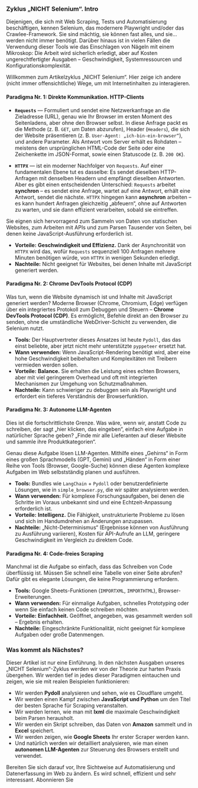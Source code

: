 ### **Zyklus „NICHT Selenium“. Intro**

Diejenigen, die sich mit Web Scraping, Tests und Automatisierung beschäftigen, kennen Selenium, das modernere Playwright und/oder das Crawlee-Framework. Sie sind mächtig, sie können fast alles, und sie... werden nicht immer benötigt. Darüber hinaus ist in vielen Fällen die Verwendung dieser Tools wie das Einschlagen von Nägeln mit einem Mikroskop: Die Arbeit wird sicherlich erledigt, aber auf Kosten ungerechtfertigter Ausgaben – Geschwindigkeit, Systemressourcen und Konfigurationskomplexität.

Willkommen zum Artikelzyklus „NICHT Selenium“. Hier zeige ich andere (nicht immer offensichtliche) Wege, um mit Internetinhalten zu interagieren.

#### Paradigma Nr. 1: Direkte Kommunikation. HTTP-Clients

*   **`Requests`** — Formuliert und sendet eine Netzwerkanfrage an die Zieladresse (URL), genau wie Ihr Browser im ersten Moment des Seitenladens, aber ohne den Browser selbst. In diese Anfrage packt es die Methode (z. B. `GET`, um Daten abzurufen), Header (`Headers`), die sich der Website präsentieren (z. B. `User-Agent: „ich-bin-ein-browser“`), und andere Parameter. Als Antwort vom Server erhält es Rohdaten – meistens den ursprünglichen HTML-Code der Seite oder eine Zeichenkette im JSON-Format, sowie einen Statuscode (z. B. `200 OK`).

*   **`HTTPX`** — ist ein moderner Nachfolger von `Requests`. Auf einer fundamentalen Ebene tut es dasselbe: Es sendet dieselben HTTP-Anfragen mit denselben Headern und empfängt dieselben Antworten. Aber es gibt einen entscheidenden Unterschied: `Requests` arbeitet **synchron** – es sendet eine Anfrage, wartet auf eine Antwort, erhält eine Antwort, sendet die nächste. `HTTPX` hingegen kann **asynchron** arbeiten – es kann hundert Anfragen gleichzeitig „abfeuern“, ohne auf Antworten zu warten, und sie dann effizient verarbeiten, sobald sie eintreffen.

Sie eignen sich hervorragend zum Sammeln von Daten von statischen Websites, zum Arbeiten mit APIs und zum Parsen Tausender von Seiten, bei denen keine JavaScript-Ausführung erforderlich ist.

*   **Vorteile:** **Geschwindigkeit und Effizienz.** Dank der Asynchronität von `HTTPX` wird das, wofür `Requests` sequenziell 100 Anfragen mehrere Minuten benötigen würde, von `HTTPX` in wenigen Sekunden erledigt.
*   **Nachteile:** Nicht geeignet für Websites, bei denen Inhalte mit JavaScript generiert werden.

#### Paradigma Nr. 2: Chrome DevTools Protocol (CDP)

Was tun, wenn die Website dynamisch ist und Inhalte mit JavaScript generiert werden? Moderne Browser (Chrome, Chromium, Edge) verfügen über ein integriertes Protokoll zum Debuggen und Steuern – **Chrome DevTools Protocol (CDP)**. Es ermöglicht, Befehle direkt an den Browser zu senden, ohne die umständliche WebDriver-Schicht zu verwenden, die Selenium nutzt.

*   **Tools:** Der Hauptvertreter dieses Ansatzes ist heute `Pydoll`, das das einst beliebte, aber jetzt nicht mehr unterstützte `pyppeteer` ersetzt hat.
*   **Wann verwenden:** Wenn JavaScript-Rendering benötigt wird, aber eine hohe Geschwindigkeit beibehalten und Komplexitäten mit Treibern vermieden werden sollen.
*   **Vorteile:** **Balance.** Sie erhalten die Leistung eines echten Browsers, aber mit viel geringerem Overhead und oft mit integrierten Mechanismen zur Umgehung von Schutzmaßnahmen.
*   **Nachteile:** Kann schwieriger zu debuggen sein als Playwright und erfordert ein tieferes Verständnis der Browserfunktion.

#### Paradigma Nr. 3: Autonome LLM-Agenten

Dies ist die fortschrittlichste Grenze. Was wäre, wenn wir, anstatt Code zu schreiben, der sagt „hier klicken, das eingeben“, einfach eine Aufgabe in natürlicher Sprache geben? „Finde mir alle Lieferanten auf dieser Website und sammle ihre Produktkategorien“.

Genau diese Aufgabe lösen LLM-Agenten. Mithilfe eines „Gehirns“ in Form eines großen Sprachmodells (GPT, Gemini) und „Händen“ in Form einer Reihe von Tools (Browser, Google-Suche) können diese Agenten komplexe Aufgaben im Web selbstständig planen und ausführen.

*   **Tools:** Bundles wie `LangChain` + `Pydoll` oder benutzerdefinierte Lösungen, wie in `simple_browser.py`, die wir später analysieren werden.
*   **Wann verwenden:** Für komplexe Forschungsaufgaben, bei denen die Schritte im Voraus unbekannt sind und eine Echtzeit-Anpassung erforderlich ist.
*   **Vorteile:** **Intelligenz.** Die Fähigkeit, unstrukturierte Probleme zu lösen und sich im Handumdrehen an Änderungen anzupassen.
*   **Nachteile:** „Nicht-Determinismus“ (Ergebnisse können von Ausführung zu Ausführung variieren), Kosten für API-Aufrufe an LLM, geringere Geschwindigkeit im Vergleich zu direktem Code.

#### Paradigma Nr. 4: Code-freies Scraping

Manchmal ist die Aufgabe so einfach, dass das Schreiben von Code überflüssig ist. Müssen Sie schnell eine Tabelle von einer Seite abrufen? Dafür gibt es elegante Lösungen, die keine Programmierung erfordern.

*   **Tools:** Google Sheets-Funktionen (`IMPORTXML`, `IMPORTHTML`), Browser-Erweiterungen.
*   **Wann verwenden:** Für einmalige Aufgaben, schnelles Prototyping oder wenn Sie einfach keinen Code schreiben möchten.
*   **Vorteile:** **Einfachheit.** Geöffnet, angegeben, was gesammelt werden soll – Ergebnis erhalten.
*   **Nachteile:** Eingeschränkte Funktionalität, nicht geeignet für komplexe Aufgaben oder große Datenmengen.

### Was kommt als Nächstes?

Dieser Artikel ist nur eine Einführung. In den nächsten Ausgaben unseres „NICHT Selenium“-Zyklus werden wir von der Theorie zur harten Praxis übergehen. Wir werden tief in jedes dieser Paradigmen eintauchen und zeigen, wie sie mit realen Beispielen funktionieren:

*   Wir werden **Pydoll** analysieren und sehen, wie es Cloudflare umgeht.
*   Wir werden einen Kampf zwischen **JavaScript und Python** um den Titel der besten Sprache für Scraping veranstalten.
*   Wir werden lernen, wie man mit **lxml** die maximale Geschwindigkeit beim Parsen herausholt.
*   Wir werden ein Skript schreiben, das Daten von **Amazon** sammelt und in **Excel** speichert.
*   Wir werden zeigen, wie **Google Sheets** Ihr erster Scraper werden kann.
*   Und natürlich werden wir detailliert analysieren, wie man einen **autonomen LLM-Agenten** zur Steuerung des Browsers erstellt und verwendet.

Bereiten Sie sich darauf vor, Ihre Sichtweise auf Automatisierung und Datenerfassung im Web zu ändern. Es wird schnell, effizient und sehr interessant. Abonnieren Sie
